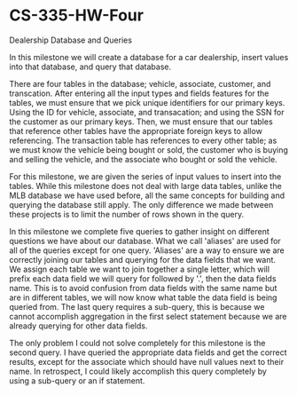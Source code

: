 # CS-335-HW-Four
Dealership Database and Queries

In this milestone we will create a database for a car dealership, insert values into that database, and query that database.

There are four tables in the database; vehicle, associate, customer, and transcation. After entering all the input types and fields features for the tables, we must ensure that we pick unique identifiers for our primary keys. Using the ID for vehicle, associate, and transacation; and using the SSN for the customer as our primary keys. Then, we must ensure that our tables that reference other tables have the appropriate foreign keys to allow referencing. The transaction table has references to every other table; as we must know the vehicle being bought or sold, the customer who is buying and selling the vehicle, and the associate who bought or sold the vehicle. 

For this milestone, we are given the series of input values to insert into the tables. While this milestone does not deal with large data tables, unlike the MLB database we have used before, all the same concepts for building and querying the database still apply. The only difference we made between these projects is to limit the number of rows shown in the query. 

In this milestone we complete five queries to gather insight on different questions we have about our database. What we call 'aliases' are used for all of the queries except for one query. 'Aliases' are a way to ensure we are correctly joining our tables and querying for the data fields that we want. We assign each table we want to join together a single letter, which will prefix each data field we will query for followed by '.', then the data fields name. This is to avoid confusion from data fields with the same name but are in different tables, we will now know what table the data field is being queried from. The last query requires a sub-query, this is because we cannot accomplish aggregation in the first select statement because we are already querying for other data fields. 

The only problem I could not solve completely for this milestone is the second query. I have queried the appropriate data fields and get the correct results, except for the associate which should have null values next to their name. In retrospect, I could likely accomplish this query completely by using a sub-query or an if statement. 
